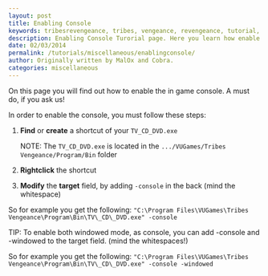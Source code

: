 ```yaml
---
layout: post
title: Enabling Console
keywords: tribesrevengeance, tribes, vengeance, revengeance, tutorial, guide, enable, console, shortcut, target, windowed
description: Enabling Console Turorial page. Here you learn how enable the console.
date: 02/03/2014
permalink: /tutorials/miscellaneous/enablingconsole/
author: Originally written by MalOx and Cobra.
categories: miscellaneous
---
```


On this page you will find out how to enable the in game console. A must do, if you ask us!

  

In order to enable the console, you must follow these steps:

1. **Find** or **create** a shortcut of your `TV_CD_DVD.exe`

    NOTE: The `TV_CD_DVD.exe` is located in the `.../VUGames/Tribes Vengeance/Program/Bin` folder

2. **Rightclick** the shortcut
3. **Modify** the **target** field, by adding `-console` in the back (mind the whitespace)
  

So for example you get the following: `"C:\Program Files\VUGames\Tribes Vengeance\Program\Bin\TV\_CD\_DVD.exe" -console`

  

TIP: To enable both windowed mode, as console, you can add -console and -windowed to the target field. (mind the whitespaces!)

So for example you get the following: `"C:\Program Files\VUGames\Tribes Vengeance\Program\Bin\TV\_CD\_DVD.exe" -console -windowed`
